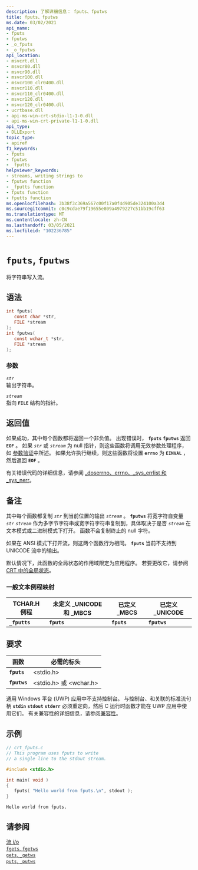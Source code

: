 ```yaml
---
description: 了解详细信息： fputs、fputws
title: fputs、fputws
ms.date: 03/02/2021
api_name:
- fputs
- fputws
- _o_fputs
- _o_fputws
api_location:
- msvcrt.dll
- msvcr80.dll
- msvcr90.dll
- msvcr100.dll
- msvcr100_clr0400.dll
- msvcr110.dll
- msvcr110_clr0400.dll
- msvcr120.dll
- msvcr120_clr0400.dll
- ucrtbase.dll
- api-ms-win-crt-stdio-l1-1-0.dll
- api-ms-win-crt-private-l1-1-0.dll
api_type:
- DLLExport
topic_type:
- apiref
f1_keywords:
- fputs
- fputws
- _fputts
helpviewer_keywords:
- streams, writing strings to
- fputws function
- _fputts function
- fputs function
- fputts function
ms.openlocfilehash: 3b38f3c369a567c00f17a0f4d905de324100a3d4
ms.sourcegitcommit: c0c9cdae79f19655e809a4979227c51bb19cff63
ms.translationtype: MT
ms.contentlocale: zh-CN
ms.lasthandoff: 03/05/2021
ms.locfileid: "102236785"
---
```

# <a name="fputs-fputws"></a>`fputs`, `fputws`

将字符串写入流。

## <a name="syntax"></a>语法

```C
int fputs(
   const char *str,
   FILE *stream
);
int fputws(
   const wchar_t *str,
   FILE *stream
);
```

### <a name="parameters"></a>参数

*`str`*\
输出字符串。

*`stream`*\
指向 **`FILE`** 结构的指针。

## <a name="return-value"></a>返回值

如果成功，其中每个函数都将返回一个非负值。 出现错误时， **`fputs`** **`fputws`** 返回 **`EOF`** 。 如果 *`str`* 或 *`stream`* 为 null 指针，则这些函数将调用无效参数处理程序，如 [参数验证](../../c-runtime-library/parameter-validation.md)中所述。 如果允许执行继续，则这些函数将设置 **`errno`** 为 **`EINVAL`** ，然后返回 **`EOF`** 。

有关错误代码的详细信息，请参阅 [_doserrno、errno、_sys_errlist 和 _sys_nerr](../../c-runtime-library/errno-doserrno-sys-errlist-and-sys-nerr.md)。

## <a name="remarks"></a>备注

其中每个函数都复制 *`str`* 到当前位置的输出 *`stream`* 。 **`fputws`** 将宽字符自变量 *`str`* *`stream`* 作为多字节字符串或宽字符字符串复制到，具体取决于是否 *`stream`* 在文本模式或二进制模式下打开。 函数不会复制终止的 null 字符。

如果在 ANSI 模式下打开流，则这两个函数行为相同。 **`fputs`** 当前不支持到 UNICODE 流中的输出。

默认情况下，此函数的全局状态的作用域限定为应用程序。 若要更改它，请参阅 [CRT 中的全局状态](../global-state.md)。

### <a name="generic-text-routine-mappings"></a>一般文本例程映射

|TCHAR.H 例程|未定义 _UNICODE 和 _MBCS|已定义 _MBCS|已定义 _UNICODE|
|---------------------|------------------------------------|--------------------|-----------------------|
|**`_fputts`**|**`fputs`**|**`fputs`**|**`fputws`**|

## <a name="requirements"></a>要求

|函数|必需的标头|
|--------------|---------------------|
|**`fputs`**|\<stdio.h>|
|**`fputws`**|\<stdio.h> 或 \<wchar.h>|

通用 Windows 平台 (UWP) 应用中不支持控制台。 与控制台、和关联的标准流句柄 **`stdin`** **`stdout`** **`stderr`** 必须重定向，然后 C 运行时函数才能在 UWP 应用中使用它们。 有关兼容性的详细信息，请参阅[兼容性](../../c-runtime-library/compatibility.md)。

## <a name="example"></a>示例

```C
// crt_fputs.c
// This program uses fputs to write
// a single line to the stdout stream.

#include <stdio.h>

int main( void )
{
   fputs( "Hello world from fputs.\n", stdout );
}
```

```Output
Hello world from fputs.
```

## <a name="see-also"></a>请参阅

[流 i/o](../../c-runtime-library/stream-i-o.md)\
[`fgets`, `fgetws`](fgets-fgetws.md)\
[`gets`, `_getws`](../../c-runtime-library/gets-getws.md)\
[`puts`, `_putws`](puts-putws.md)

